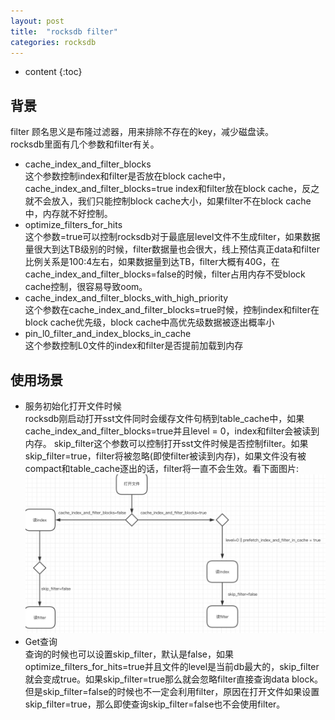 ```yaml
---
layout: post
title:  "rocksdb filter"
categories: rocksdb
---
```


* content
{:toc}

## 背景
filter 顾名思义是布隆过滤器，用来排除不存在的key，减少磁盘读。<br/>
rocksdb里面有几个参数和filter有关。<br/>
- cache_index_and_filter_blocks <br/>
  这个参数控制index和filter是否放在block cache中，cache_index_and_filter_blocks=true index和filter放在block cache，反之就不会放入，我们只能控制block cache大小，如果filter不在block cache中，内存就不好控制。<br/>
- optimize_filters_for_hits <br/>
  这个参数=true可以控制rocksdb对于最底层level文件不生成filter，如果数据量很大到达TB级别的时候，filter数据量也会很大，线上预估真正data和filter比例关系是100:4左右，如果数据量到达TB，filter大概有40G，在cache_index_and_filter_blocks=false的时候，filter占用内存不受block cache控制，很容易导致oom。
- cache_index_and_filter_blocks_with_high_priority <br/>
  这个参数在cache_index_and_filter_blocks=true时候，控制index和filter在block cache优先级，block cache中高优先级数据被逐出概率小
- pin_l0_filter_and_index_blocks_in_cache <br/>
  这个参数控制L0文件的index和filter是否提前加载到内存 

## 使用场景
- 服务初始化打开文件时候 <br/>
  rocksdb刚启动打开sst文件同时会缓存文件句柄到table_cache中，如果cache_index_and_filter_blocks=true并且level = 0，index和filter会被读到内存。
skip_filter这个参数可以控制打开sst文件时候是否控制filter。如果skip_filter=true，filter将被忽略(即使filter被读到内存)，如果文件没有被compact和table_cache逐出的话，filter将一直不会生效。看下面图片: <br/>
![filter.png](/images/filter.png)
- Get查询 <br/>
  查询的时候也可以设置skip_filter，默认是false，如果optimize_filters_for_hits=true并且文件的level是当前db最大的，skip_filter就会变成true。如果skip_filter=true那么就会忽略filter直接查询data block。但是skip_filter=false的时候也不一定会利用filter，原因在打开文件如果设置skip_filter=true，那么即使查询skip_filter=false也不会使用filter。 
